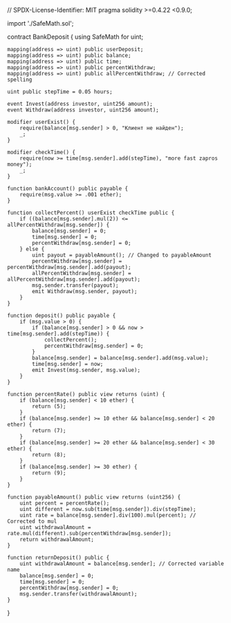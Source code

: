 // SPDX-License-Identifier: MIT
pragma solidity >=0.4.22 <0.9.0;

import './SafeMath.sol';

contract BankDeposit {
    using SafeMath for uint;

    mapping(address => uint) public userDeposit;
    mapping(address => uint) public balance;
    mapping(address => uint) public time;
    mapping(address => uint) public percentWithdraw;
    mapping(address => uint) public allPercentWithdraw; // Corrected spelling

    uint public stepTime = 0.05 hours;

    event Invest(address investor, uint256 amount);
    event Withdraw(address investor, uint256 amount);

    modifier userExist() {
        require(balance[msg.sender] > 0, "Клиент не найден");
        _;
    }

    modifier checkTime() {
        require(now >= time[msg.sender].add(stepTime), "more fast zapros money");
        _;
    }

    function bankAccount() public payable {
        require(msg.value >= .001 ether);
    }

    function collectPercent() userExist checkTime public {
        if ((balance[msg.sender].mul(2)) <= allPercentWithdraw[msg.sender]) {
            balance[msg.sender] = 0;
            time[msg.sender] = 0;
            percentWithdraw[msg.sender] = 0;
        } else {
            uint payout = payableAmount(); // Changed to payableAmount
            percentWithdraw[msg.sender] = percentWithdraw[msg.sender].add(payout);
            allPercentWithdraw[msg.sender] = allPercentWithdraw[msg.sender].add(payout);
            msg.sender.transfer(payout);
            emit Withdraw(msg.sender, payout);
        }
    }

    function deposit() public payable {
        if (msg.value > 0) {
            if (balance[msg.sender] > 0 && now > time[msg.sender].add(stepTime)) {
                collectPercent();
                percentWithdraw[msg.sender] = 0;
            }
            balance[msg.sender] = balance[msg.sender].add(msg.value);
            time[msg.sender] = now;
            emit Invest(msg.sender, msg.value);
        }
    }

    function percentRate() public view returns (uint) {
        if (balance[msg.sender] < 10 ether) {
            return (5);
        }
        if (balance[msg.sender] >= 10 ether && balance[msg.sender] < 20 ether) {
            return (7);
        }
        if (balance[msg.sender] >= 20 ether && balance[msg.sender] < 30 ether) {
            return (8);
        }
        if (balance[msg.sender] >= 30 ether) {
            return (9);
        }
    }

    function payableAmount() public view returns (uint256) {
        uint percent = percentRate();
        uint different = now.sub(time[msg.sender]).div(stepTime);
        uint rate = balance[msg.sender].div(100).mul(percent); // Corrected to mul
        uint withdrawalAmount = rate.mul(different).sub(percentWithdraw[msg.sender]);
        return withdrawalAmount;
    }

    function returnDeposit() public {
        uint withdrawalAmount = balance[msg.sender]; // Corrected variable name
        balance[msg.sender] = 0;
        time[msg.sender] = 0;
        percentWithdraw[msg.sender] = 0;
        msg.sender.transfer(withdrawalAmount);
    }
}
